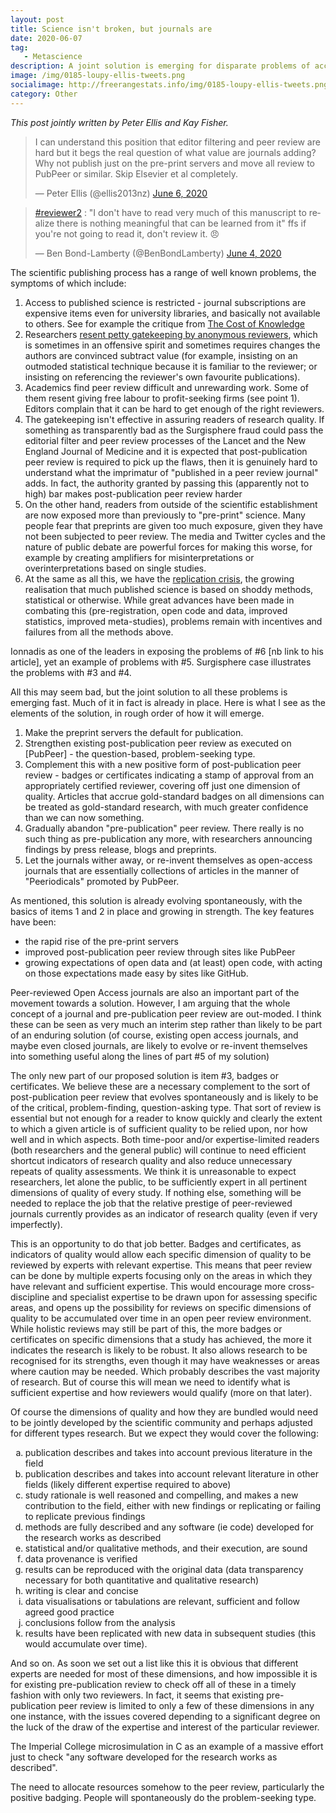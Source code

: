 ```yaml
---
layout: post
title: Science isn't broken, but journals are
date: 2020-06-07
tag: 
   - Metascience
description: A joint solution is emerging for disparate problems of access, quality control and replicability in scientific publishing.
image: /img/0185-loupy-ellis-tweets.png
socialimage: http://freerangestats.info/img/0185-loupy-ellis-tweets.png
category: Other
---
```


<i>This post jointly written by Peter Ellis and Kay Fisher.</i>

<blockquote class="twitter-tweet"><p lang="en" dir="ltr">I can understand this position that editor filtering and peer review are hard but it begs the real question of what value are journals adding? Why not publish just on the pre-print servers and move all review to PubPeer or similar. Skip Elsevier et al completely.</p>&mdash; Peter Ellis (@ellis2013nz) <a href="https://twitter.com/ellis2013nz/status/1269400072187338752?ref_src=twsrc%5Etfw">June 6, 2020</a></blockquote> <script async src="https://platform.twitter.com/widgets.js" charset="utf-8"></script>

<blockquote class="twitter-tweet"><p lang="en" dir="ltr"><a href="https://twitter.com/hashtag/reviewer2?src=hash&amp;ref_src=twsrc%5Etfw">#reviewer2</a> : &quot;I don&#39;t have to read very much of this manuscript to realize there is nothing meaningful that can be learned from it&quot; ffs if you&#39;re not going to read it, don&#39;t review it. 😠</p>&mdash; Ben Bond-Lamberty (@BenBondLamberty) <a href="https://twitter.com/BenBondLamberty/status/1268641821493620736?ref_src=twsrc%5Etfw">June 4, 2020</a></blockquote> <script async src="https://platform.twitter.com/widgets.js" charset="utf-8"></script>

The scientific publishing process has a range of well known problems, the symptoms of which include:

1. Access to published science is restricted - journal subscriptions are expensive items even for university libraries, and basically not available to others. See for example the critique from [The Cost of Knowledge](http://thecostofknowledge.com/)
2. Researchers [resent petty gatekeeping by anonymous reviewers](https://twitter.com/search?q=%23reviewer2&src=typed_query), which is sometimes in an offensive spirit and sometimes requires changes the authors are convinced subtract value (for example, insisting on an outmoded statistical technique because it is familiar to the reviewer; or insisting on referencing the reviewer's own favourite publications). 
3. Academics find peer review difficult and unrewarding work. Some of them resent giving free labour to profit-seeking firms (see point 1). Editors complain that it can be hard to get enough of the right reviewers.
4. The gatekeeping isn't effective in assuring readers of research quality. If something as transparently bad as the Surgisphere fraud could pass the editorial filter and peer review processes of the Lancet and the New England Journal of Medicine and it is expected that post-publication peer review is required to pick up the flaws, then it is genuinely hard to understand what the imprimatur of "published in a peer review journal" adds. In fact, the authority granted by passing this (apparently not to high) bar makes post-publication peer review harder
5. On the other hand, readers from outside of the scientific establishment are now exposed more than previously to "pre-print" science. Many people fear that preprints are given too much exposure, given they have not been subjected to peer review. The media and Twitter cycles and the nature of public debate are powerful forces for making this worse, for example by creating amplifiers for misinterpretations or overinterpretations based on single studies.
6. At the same as all this, we have the [replication crisis](https://en.wikipedia.org/wiki/Replication_crisis), the growing realisation that much published science is based on shoddy methods, statistical or otherwise. While great advances have been made in combating this (pre-registration, open code and data, improved statistics, improved meta-studies), problems remain with incentives and failures from all the methods above.  

Ionnadis as one of the leaders in exposing the problems of #6 [nb link to his article], yet an example of problems with #5. Surgisphere case illustrates the problems with #3 and #4.

All this may seem bad, but the joint solution to all these problems is emerging fast. Much of it in fact is already in place. Here is what I see as the elements of the solution, in rough order of how it will emerge.

1. Make the preprint servers the default for publication.
2. Strengthen existing post-publication peer review as executed on [PubPeer] - the question-based, problem-seeking type.
3. Complement this with a new positive form of post-publication peer review - badges or certificates indicating a stamp of approval from an appropriately certified reviewer, covering off just one dimension of quality. Articles that accrue gold-standard badges on all dimensions can be treated as gold-standard research, with much greater confidence than we can now something.
4. Gradually abandon "pre-publication" peer review. There really is no such thing as pre-publication any more, with researchers announcing findings by press release, blogs and preprints.
5. Let the journals wither away, or re-invent themselves as open-access journals that are essentially collections of articles in the manner of "Peeriodicals" promoted by PubPeer. 

As mentioned, this solution is already evolving spontaneously, with the basics of items 1 and 2 in place and growing in strength. The key features have been: 

- the rapid rise of the pre-print servers 
- improved post-publication peer review through sites like PubPeer
- growing expectations of open data and (at least) open code, with acting on those expectations made easy by sites like GitHub.

Peer-reviewed Open Access journals are also an important part of the movement towards a solution. However, I am arguing that the whole concept of a journal and pre-publication peer review are out-moded. I think these can be seen as very much an interim step rather than likely to be part of an enduring solution (of course, existing open access journals, and maybe even closed journals, are likely to evolve or re-invent themselves into something useful along the lines of part #5 of my solution)

The only new part of our proposed solution is item #3, badges or certificates. We believe these are a necessary complement to the sort of post-publication peer review that evolves spontaneously and is likely to be of the critical, problem-finding, question-asking type. That sort of review is essential but not enough for a reader to know quickly and clearly the extent to which a given article is of sufficient quality to be relied upon, nor how well and in which aspects. Both time-poor and/or expertise-limited readers (both researchers and the general public) will continue to need efficient shortcut indicators of research quality and also reduce unnecessary repeats of quality assessments. We think it is unreasonable to expect researchers, let alone the public, to be sufficiently expert in all pertinent dimensions of quality of every study. If nothing else, something will be needed to replace the job that the relative prestige of peer-reviewed journals currently provides as an indicator of research quality (even if very imperfectly). 

This is an opportunity to do that job better. Badges and certificates, as indicators of quality would allow each specific dimension of quality to be reviewed by experts with relevant expertise. This means that peer review can be done by multiple experts focusing only on the areas in which they have relevant and sufficient expertise. This would encourage more cross-discipline and specialist expertise to be drawn upon for assessing specific areas, and opens up the possibility for reviews on specific dimensions of quality to be accumulated over time in an open peer review environment. While holistic reviews may still be part of this, the more badges or certificates on specific dimensions that a study has achieved, the more it indicates the research is likely to be robust. It also allows research to be recognised for its strengths, even though it may have weaknesses or areas where caution may be needed. Which probably describes the vast majority of research. But of course this will mean we need to identify what is sufficient expertise and how reviewers would qualify (more on that later).

Of course the dimensions of quality and how they are bundled would need to be jointly developed by the scientific community and perhaps adjusted for different types research. But we expect they would cover the following:

<ol type="a">
<li>publication describes and takes into account previous literature in the field </li>
<li>publication describes and takes into account relevant literature in other fields (likely different expertise required to above)</li>
<li>study rationale is well reasoned and compelling, and makes a new contribution to the field, either with new findings or replicating or failing to replicate previous findings</li>
<li>methods are fully described and any software (ie code) developed for the research works as described</li>
<li>statistical and/or qualitative methods, and their execution, are sound</li>
<li>data provenance is verified</li>
<li>results can be reproduced with the original data (data transparency necessary for both quantitative and qualitative research)</li>
<li>writing is clear and concise</li>
<li>data visualisations or tabulations are relevant, sufficient and follow agreed good practice</li>
<li>conclusions follow from the analysis</li>
<li>results have been replicated with new data in subsequent studies (this would accumulate over time).</li>
</ol>

And so on. As soon we set out a list like this it is obvious that different experts are needed for most of these dimensions, and how impossible it is for existing pre-publication review to check off all of these in a timely fashion with only two reviewers. In fact, it seems that existing pre-publication peer review is limited to only a few of these dimensions in any one instance, with the issues covered depending to a significant degree on the luck of the draw of the expertise and interest of the particular reviewer.

The Imperial College microsimulation in C as an example of a massive effort just to check "any software developed for the research works as described".

The need to allocate resources somehow to the peer review, particularly the positive badging. People will spontaneously do the problem-seeking type.


